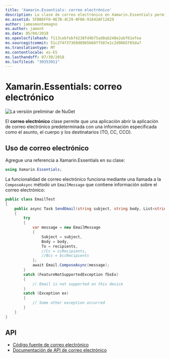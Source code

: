 ```yaml
---
title: 'Xamarin.Essentials: correo electrónico'
description: La clase de correo electrónico en Xamarin.Essentials permite que una aplicación abrir la aplicación de correo electrónico predeterminada con una información especificada como el asunto, el cuerpo y los destinatarios (TO, CC, CCO).
ms.assetid: 5FBB6FF0-0E7B-4C29-8F06-91642AF12629
author: jamesmontemagno
ms.author: jamont
ms.date: 05/04/2018
ms.openlocfilehash: f113cebfebf4238fd4b75ad8ab248e2abf61efea
ms.sourcegitcommit: 51c274f37369d8965b68ff587e1c2d9865f85da7
ms.translationtype: MT
ms.contentlocale: es-ES
ms.lasthandoff: 07/30/2018
ms.locfileid: "39353911"
---
```

# <a name="xamarinessentials-email"></a>Xamarin.Essentials: correo electrónico

![La versión preliminar de NuGet](~/media/shared/pre-release.png)

El **correo electrónico** clase permite que una aplicación abrir la aplicación de correo electrónico predeterminada con una información especificada como el asunto, el cuerpo y los destinatarios (TO, CC, CCO).

## <a name="using-email"></a>Uso de correo electrónico

Agregue una referencia a Xamarin.Essentials en su clase:

```csharp
using Xamarin.Essentials;
```

La funcionalidad de correo electrónico funciona mediante una llamada a la `ComposeAsync` método un `EmailMessage` que contiene información sobre el correo electrónico:

```csharp
public class EmailTest
{
    public async Task SendEmail(string subject, string body, List<string> recipients)
    {
        try
        {
            var message = new EmailMessage
            {
                Subject = subject,
                Body = body,
                To = recipients,
                //Cc = ccRecipients,
                //Bcc = bccRecipients
            };
            await Email.ComposeAsync(message);
        }
        catch (FeatureNotSupportedException fbsEx)
        {
            // Email is not supported on this device
        }
        catch (Exception ex)
        {
            // Some other exception occurred
        }
    }
}
```

## <a name="api"></a>API

- [Código fuente de correo electrónico](https://github.com/xamarin/Essentials/tree/master/Xamarin.Essentials/Email)
- [Documentación de API de correo electrónico](xref:Xamarin.Essentials.Email)
